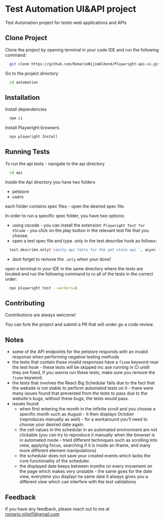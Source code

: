 
# Test Automation UI&API project

Test Automation project for testin web applications and APIs

## Clone Project

Clone the project by opening terminal in your code IDE and run the following command:

```bash
  git clone https://github.com/RomarioNijimAlmond/Playwright-api-ui.git
```

Go to the project directory

```bash
  cd automation
```





## Installation

Install dependencies

```bash
  npm ci
```

Install Playwright browsers
```bash
  npx playwright Install
```
    
## Running Tests

To run the api tests - navigate to the api directory

```bash
  cd api
```

Inside the Api directory you have two folders

* petstore
* users

each folder contains spec files - open the desired spec file.

In order to run a specific spec folder, you have two options:

* using vscode - you can install the extension: `Playwright Test for VSCode` - you click on the play button in the relevant test file that you choose.
* open a test spec file and type .only in the test.describe hook as follows:

```bash
  test.describe.only('sanity api tests for the pet store api ', async () => {
```
* dont forget to remove the `.only` when your done!
  
open a terminal in your IDE in the same directory where the tests are located and run the following command to ru all of the tests in the correct order:
```bash
  npx playwright test --workers=1
```
## Contributing

Contributions are always welcome!

You can fork the project and submit a PR that will under go a code review.


## Notes

* some of the API endpoints for the petstore responds with an invalid response when performing negative testing methods
* the tests that contain these invalid responses have a `fixme` keyword near the test hook - these tests will be skipped inc ase running in CI untill they are fixed, if you wanna run these tests, make sure you remove the `fixme` keyword.
* the tests that involves the React Big Schedular fails due to the fact that the website is not stable to perform automated tests on it - there were many issues found that prevented from the tests to pass due to the website's bugs, without these bugs, the tests would pass.
* issues found:
  * when first entering the month in the infinite scroll and you choose a specific month such as August - it then displays October (reproduces manually as well) - for a workaround you'll need to choose your desired date again. 
  * the cell values in the schedular in an automated environment are not clickable (you can try to reproduce it manually when the browser is in automated mode - tried different techniques such as scrolling into view, applying focus, searching if it is inside an iframe, and many more different element manipulations)
  * the schedular does not save your created events which lacks the core functionality of the scheduler.
  * the displayed date keeps between months on every movement on the page which makes very unstable - the same goes for the date view, everytime you displayt he same date it always gives you a different view which can interfere with the test validations

## Feedback

If you have any feedback, please reach out to me at romario.nijim11@gmail.com

